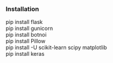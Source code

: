 ### Installation  
pip install flask  
pip install gunicorn  
pip install botnoi  
pip install Pillow  
pip install -U scikit-learn scipy matplotlib  
pip install keras  